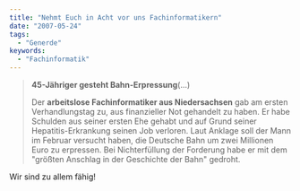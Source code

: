 ```yaml
---
title: "Nehmt Euch in Acht vor uns Fachinformatikern"
date: "2007-05-24"
tags:
  - "Generde"
keywords:
  - "Fachinformatik"
---
```


> **45-Jähriger gesteht Bahn-Erpressung**(...)
>
> Der **arbeitslose Fachinformatiker aus Niedersachsen** gab am ersten Verhandlungstag zu, aus finanzieller Not gehandelt zu haben. Er habe Schulden aus seiner ersten Ehe gehabt und auf Grund seiner Hepatitis-Erkrankung seinen Job verloren. Laut Anklage soll der Mann im Februar versucht haben, die Deutsche Bahn um zwei Millionen Euro zu erpressen. Bei Nichterfüllung der Forderung habe er mit dem "größten Anschlag in der Geschichte der Bahn" gedroht.

Wir sind zu allem fähig!
